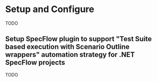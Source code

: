 # Setup and Configure

TODO

## Setup SpecFlow plugin to support "Test Suite based execution with Scenario Outline wrappers" automation strategy for .NET SpecFlow projects <a id="setup-specflow-plugin"></a>

TODO

